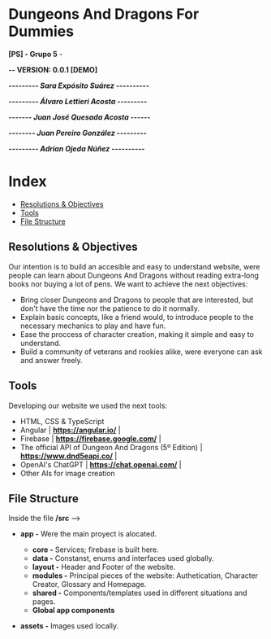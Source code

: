 # Dungeons And Dragons For Dummies
**[PS] - Grupo 5** -

**-- VERSION: 0.0.1 [DEMO]**

***--------- Sara Expósito Suárez ----------***

***--------- Álvaro Lettieri Acosta ---------***

***------- Juan José Quesada Acosta ------***

***-------- Juan Pereiro González ---------***

***--------- Adrian Ojeda Núñez ----------***


# Index

- [Resolutions & Objectives](#Resolutions-&-Objectives)
- [Tools](#Tools)
- [File Structure](#File-Structure)

## Resolutions & Objectives

Our intention is to build an accesible and easy to understand website, were people can learn about Dungeons And Dragons without reading extra-long books nor buying a lot of pens. We want to achieve the next objectives:

- Bring closer Dungeons and Dragons to people that are interested, but don't have the time nor the patience to do it normally.
- Explain basic concepts, like a friend would, to introduce people to the necessary mechanics to play and have fun.
- Ease the proccess of character creation, making it simple and easy to understand.
- Build a community of veterans and rookies alike, were everyone can ask and answer freely.

## Tools

Developing our website we used the next tools:

- HTML, CSS & TypeScript
- Angular | **https://angular.io/** |
- Firebase | **https://firebase.google.com/** |
- The official API of Dungeon And Dragons (5º Edition) | **https://www.dnd5eapi.co/** |
- OpenAI's ChatGPT | **https://chat.openai.com/** |
- Other AIs for image creation

## File Structure

Inside the file **/src** -->

- **app -** Were the main proyect is alocated.
    - **core -** Services; firebase is built here.
    - **data -**  Constanst, enums and interfaces used globally.
    - **layout -** Header and Footer of the website.
    - **modules -** Principal pieces of the website: Authetication, Character Creator, Glossary and Homepage.
    - **shared -** Components/templates used in different situations and pages.
    - **Global app components**

- **assets -** Images used locally.
